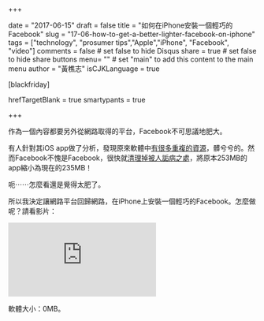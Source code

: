 +++
     
date = "2017-06-15"
draft = false
title = "如何在iPhone安裝一個輕巧的Facebook"
slug = "17-06-how-to-get-a-better-lighter-facebook-on-iphone"
tags = ["technology", "prosumer tips","Apple","iPhone", "Facebook", "video"]
comments = false # set false to hide Disqus
share = true # set false to hide share buttons
menu= ""  # set "main" to add this content to the main menu
author = "黃樵志"
isCJKLanguage = true

[blackfriday]

hrefTargetBlank = true 
smartypants = true

+++

作為一個內容都要另外從網路取得的平台，Facebook不可思議地肥大。

<!--more-->

有人針對其iOS app做了分析，發現原來軟體中[有很多重複的資源](http://blog.timac.org/?p=1707)，髒兮兮的。然而Facebook不愧是Facebook，很快就[清理掉被人詬病之處](http://blog.timac.org/?p=1744)，將原本253MB的app縮小為現在的235MB！

呃⋯⋯怎麼看還是覺得太肥了。

所以我決定讓網路平台回歸網路，在iPhone上安裝一個輕巧的Facebook。怎麼做呢？請看影片：

<div class='video'><iframe class = "fluid-width-video-wrapper" src="https://player.vimeo.com/video/221711726?color=ffffff&portrait=0" frameborder="0" webkitallowfullscreen mozallowfullscreen allowfullscreen></iframe></div>

軟體大小：0MB。